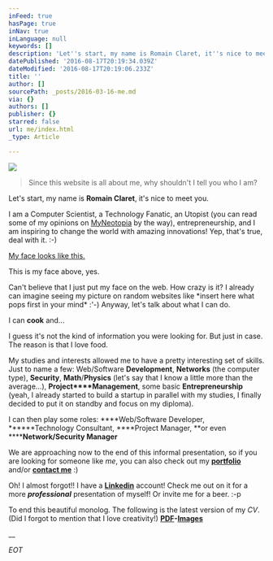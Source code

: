 ```yaml
---
inFeed: true
hasPage: true
inNav: true
inLanguage: null
keywords: []
description: 'Let''s start, my name is Romain Claret, it''s nice to meet you. '
datePublished: '2016-08-17T20:19:34.039Z'
dateModified: '2016-08-17T20:19:06.233Z'
title: ''
author: []
sourcePath: _posts/2016-03-16-me.md
via: {}
authors: []
publisher: {}
starred: false
url: me/index.html
_type: Article

---
```

![](https://the-grid-user-content.s3-us-west-2.amazonaws.com/c165953f-974f-4233-a1c0-6460e3bfb9b8.jpg)

> Since this website is all about me, why shouldn't I tell you who I am? 

Let's start, my name is **Romain Claret**, it's nice to meet you. 

I am a Computer Scientist, a Technology Fanatic, an Utopist (you can read some of my opinions on [MyNeotopia][0] by the way), entrepreneurship, and I am inspiring to change the world with amazing innovations! Yep, that's true, deal with it. :-)

[My face looks like this.][1]

This is my face above, yes.

Can't believe that I just put my face on the web. How crazy is it? I already can imagine seeing my picture on random websites like \*insert here what pops first in your mind\* :'-) Anyway, let's talk about what I can do.

I can **cook** and...

I guess it's not the kind of information you were looking for. But just in case. The reason is that I love food. 

My studies and interests allowed me to have a pretty interesting set of skills. Just to name a few: Web/Software **Development**, **Networks** (the computer type), **Security**, **Math**/**Physics** (let's say that I know a little more than the average...), **Project****Management**, some basic **Entrepreneurship** (yeah, I already started to build a startup in parallel with my studies, I finally decided to put it on standby and focus on my diploma).

I can then play some roles: ****Web/Software Developer, ******Technology Consultant, ****Project Manager, **or even ******Network/Security Manager**

We are approaching now to the end of this informal presentation, so if you are looking for someone like _me_, you can also check out my [**portfolio**][2] and/or **[contact me][3]** :)

Oh! I almost forgot!! I have a [**Linkedin**][4] account! Check me out on it for a more **_professional_** presentation of myself! Or invite me for a beer. :-p

To end this beautiful monolog. The following is the latest version of my _CV_. (Did I forgot to mention that I love creativity!) **[PDF][5]-[Images][6]**

__

_EOT_

[0]: http://myneotopia.com/
[1]: http://romainclaret.com/my-face/
[2]: http://romainclaret.com/portfolio
[3]: mailto:contact@rocla.ch
[4]: https://www.linkedin.com/in/romainclaret
[5]: https://www.dropbox.com/s/pguztzrea6baexa/RomainClaret-cv-august-2016.pdf?dl=0
[6]: http://romainclaret.com/cv